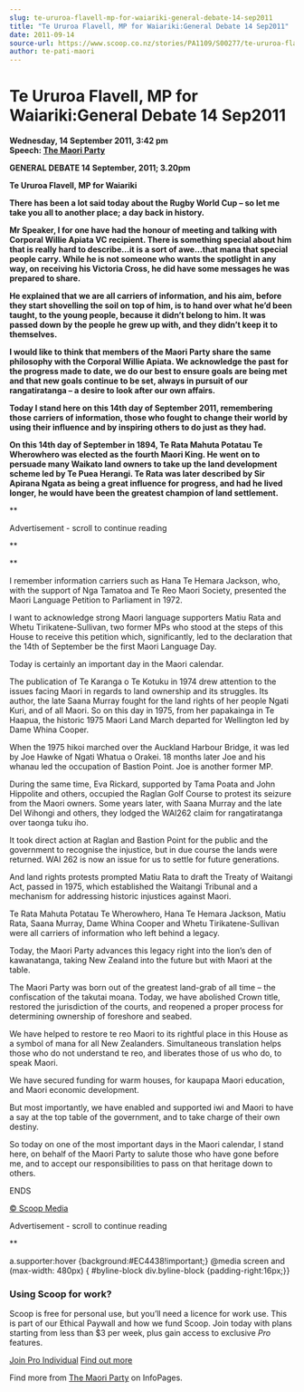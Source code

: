 ```yaml
---
slug: te-ururoa-flavell-mp-for-waiariki-general-debate-14-sep2011
title: "Te Ururoa Flavell, MP for Waiariki:General Debate 14 Sep2011"
date: 2011-09-14
source-url: https://www.scoop.co.nz/stories/PA1109/S00277/te-ururoa-flavell-mp-for-waiarikigeneral-debate-14-sep2011.htm
author: te-pati-maori
---
```

Te Ururoa Flavell, MP for Waiariki:General Debate 14 Sep2011
============================================================

**Wednesday, 14 September 2011, 3:42 pm**  
**Speech: [The Maori Party](https://info.scoop.co.nz/The_Maori_Party)**

**GENERAL DEBATE 14 September, 2011; 3.20pm**

**Te Ururoa Flavell, MP for Waiariki**

**There has been a lot said today about the Rugby World Cup – so let me take you all to another place; a day back in history.**

**Mr Speaker, I for one have had the honour of meeting and talking with Corporal Willie Apiata VC recipient. There is something special about him that is really hard to describe…it is a sort of awe…that mana that special people carry. While he is not someone who wants the spotlight in any way, on receiving his Victoria Cross, he did have some messages he was prepared to share.**

**He explained that we are all carriers of information, and his aim, before they start shovelling the soil on top of him, is to hand over what he’d been taught, to the young people, because it didn’t belong to him. It was passed down by the people he grew up with, and they didn’t keep it to themselves.**

**I would like to think that members of the Maori Party share the same philosophy with the Corporal Willie Apiata. We acknowledge the past for the progress made to date, we do our best to ensure goals are being met and that new goals continue to be set, always in pursuit of our rangatiratanga – a desire to look after our own affairs.**

**Today I stand here on this 14th day of September 2011, remembering those carriers of information, those who fought to change their world by using their influence and by inspiring others to do just as they had.**

**On this 14th day of September in 1894, Te Rata Mahuta Potatau Te Wherowhero was elected as the fourth Maori King. He went on to persuade many Waikato land owners to take up the land development scheme led by Te Puea Herangi. Te Rata was later described by Sir Apirana Ngata as being a great influence for progress, and had he lived longer, he would have been the greatest champion of land settlement.**

**

Advertisement - scroll to continue reading











**

**

I remember information carriers such as Hana Te Hemara Jackson, who, with the support of Nga Tamatoa and Te Reo Maori Society, presented the Maori Language Petition to Parliament in 1972.

I want to acknowledge strong Maori language supporters Matiu Rata and Whetu Tirikatene-Sullivan, two former MPs who stood at the steps of this House to receive this petition which, significantly, led to the declaration that the 14th of September be the first Maori Language Day.

Today is certainly an important day in the Maori calendar.

The publication of Te Karanga o Te Kotuku in 1974 drew attention to the issues facing Maori in regards to land ownership and its struggles. Its author, the late Saana Murray fought for the land rights of her people Ngati Kuri, and of all Maori. So on this day in 1975, from her papakainga in Te Haapua, the historic 1975 Maori Land March departed for Wellington led by Dame Whina Cooper.

When the 1975 hikoi marched over the Auckland Harbour Bridge, it was led by Joe Hawke of Ngati Whatua o Orakei. 18 months later Joe and his whanau led the occupation of Bastion Point. Joe is another former MP.

During the same time, Eva Rickard, supported by Tama Poata and John Hippolite and others, occupied the Raglan Golf Course to protest its seizure from the Maori owners. Some years later, with Saana Murray and the late Del Wihongi and others, they lodged the WAI262 claim for rangatiratanga over taonga tuku iho.

It took direct action at Raglan and Bastion Point for the public and the government to recognise the injustice, but in due course the lands were returned. WAI 262 is now an issue for us to settle for future generations.

And land rights protests prompted Matiu Rata to draft the Treaty of Waitangi Act, passed in 1975, which established the Waitangi Tribunal and a mechanism for addressing historic injustices against Maori.

Te Rata Mahuta Potatau Te Wherowhero, Hana Te Hemara Jackson, Matiu Rata, Saana Murray, Dame Whina Cooper and Whetu Tirikatene-Sullivan were all carriers of information who left behind a legacy.

Today, the Maori Party advances this legacy right into the lion’s den of kawanatanga, taking New Zealand into the future but with Maori at the table.

The Maori Party was born out of the greatest land-grab of all time – the confiscation of the takutai moana. Today, we have abolished Crown title, restored the jurisdiction of the courts, and reopened a proper process for determining ownership of foreshore and seabed.

We have helped to restore te reo Maori to its rightful place in this House as a symbol of mana for all New Zealanders. Simultaneous translation helps those who do not understand te reo, and liberates those of us who do, to speak Maori.

We have secured funding for warm houses, for kaupapa Maori education, and Maori economic development.

But most importantly, we have enabled and supported iwi and Maori to have a say at the top table of the government, and to take charge of their own destiny.

So today on one of the most important days in the Maori calendar, I stand here, on behalf of the Maori Party to salute those who have gone before me, and to accept our responsibilities to pass on that heritage down to others.

ENDS

[© Scoop Media](http://www.scoop.co.nz/about/terms.html)  

Advertisement - scroll to continue reading





**

a.supporter:hover {background:#EC4438!important;} @media screen and (max-width: 480px) { #byline-block div.byline-block {padding-right:16px;}}

### Using Scoop for work?

Scoop is free for personal use, but you’ll need a licence for work use. This is part of our Ethical Paywall and how we fund Scoop. Join today with plans starting from less than $3 per week, plus gain access to exclusive _Pro_ features.  
  
[Join Pro Individual](https://pro.scoop.co.nz/Individual/?from=ProIn24) [Find out more](https://pro.scoop.co.nz/using-scoop-for-work/?from=ProIn24)

Find more from [The Maori Party](https://info.scoop.co.nz/The_Maori_Party) on InfoPages.